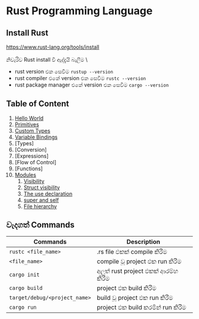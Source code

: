 # Rust Programming Language

## Install Rust
https://www.rust-lang.org/tools/install \
\
නිවැරිව Rust install වී ඇද්දැයි බැලීම \
- rust version එක සෙවීම `rustup --version`
- rust compiler එකේ version එක සෙවීම `rustc --version`
- rust package manager එකේ version එක සෙවීම `cargo --version`

## Table of Content
1. [Hello World](01.Hello_World/README.md)
2.  [Primitives](02.Primitives/README.md)
3.  [Custom Types](03.Custom_Types/README.md)
4.  [Variable Bindings](04.Variable_Bindings/README.md)
5.  [Types]
6.  [Conversion]
7.  [Expressions]
8.  [Flow of Control]
9.  [Functions]
10. [Modules](10.Modules/README.md)
    1.  [Visibility](10.Modules/10.1.visibility/README.md)
    2.  [Struct visibility](10.Modules/10.2.struct_visibility/README.md)
    3.  [The use declaration](10.Modules/10.3.the_use_declaration/README.md)
    4.  [super and self](10.Modules/10.4.super_and_self/README.md)
    5.  [File hierarchy](10.Modules/10.5.file_hierarchy/README.md)
## වැදගත් Commands
| Commands                      | Description                   |
| ----------------------------- | ----------------------------- |
| `rustc <file_name>`           | .rs file එකක් compile කිරීම      |
| `<file_name>`                 | compile වූ project එක run කිරීම  |
| `cargo init`                  | අලුත් rust project එකක් ආරම්භ කිරීම |
| `cargo build`                 | project එක build කිරීම          |
| `target/debug/<project_name>` | build වූ project එක run කිරීම    |
| `cargo run`                   | project එක build කරමින් run කිරීම |


